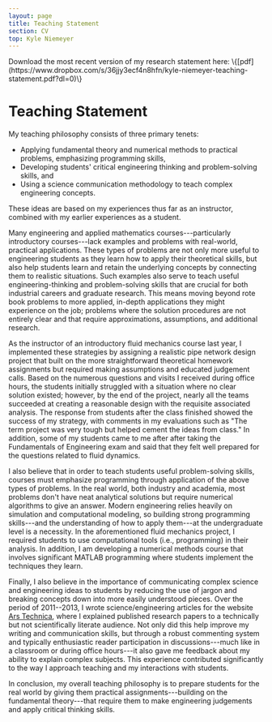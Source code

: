 ```yaml
---
layout: page
title: Teaching Statement
section: CV
top: Kyle Niemeyer
---
```


<div class="section">
Download the most recent version of my research statement here: \{[pdf](https://www.dropbox.com/s/36jjy3ecf4n8hfn/kyle-niemeyer-teaching-statement.pdf?dl=0)\}
</div>

Teaching Statement
==================

My teaching philosophy consists of three primary tenets:

 * Applying fundamental theory and numerical methods to practical problems, emphasizing programming skills,
 * Developing students' critical engineering thinking and problem-solving skills, and
 * Using a science communication methodology to teach complex engineering concepts.

These ideas are based on my experiences thus far as an instructor, combined with my earlier experiences as a student.

Many engineering and applied mathematics courses---particularly introductory courses---lack examples and problems with real-world, practical applications. These types of problems are not only more useful to engineering students as they learn how to apply their theoretical skills, but also help students learn and retain the underlying concepts by connecting them to realistic situations. Such examples also serve to teach useful engineering-thinking and problem-solving skills that are crucial for both industrial careers and graduate research. This means moving beyond rote book problems to more applied, in-depth applications they might experience on the job; problems where the solution procedures are not entirely clear and that require approximations, assumptions, and additional research.

As the instructor of an introductory fluid mechanics course last year, I implemented these strategies by assigning a realistic pipe network design project that built on the more straightforward theoretical homework assignments but required making assumptions and educated judgement calls. Based on the numerous questions and visits I received during office hours, the students initially struggled with a situation where no clear solution existed; however, by the end of the project, nearly all the teams succeeded at creating a reasonable design with the requisite associated analysis. The response from students after the class finished showed the success of my strategy, with comments in my evaluations such as "The term project was very tough but helped cement the ideas from class." In addition, some of my students came to me after after taking the Fundamentals of Engineering exam and said that they felt well prepared for the questions related to fluid dynamics.

I also believe that in order to teach students useful problem-solving skills, courses must emphasize programming through application of the above types of problems. In the real world, both industry and academia, most problems don't have neat analytical solutions but require numerical algorithms to give an answer. Modern engineering relies heavily on simulation and computational modeling, so building strong programming skills---and the understanding of how to apply them---at the undergraduate level is a necessity. In the aforementioned fluid mechanics project, I required students to use computational tools (i.e., programming) in their analysis. In addition, I am developing a numerical methods course that involves significant MATLAB programming where students implement the techniques they learn.

Finally, I also believe in the importance of communicating complex science and engineering ideas to students by reducing the use of jargon and breaking concepts down into more easily understood pieces. Over the period of 2011--2013, I wrote science/engineering articles for the website [Ars Technica](http://www.arstechnica.com), where I explained published research papers to a technically but not scientifically literate audience. Not only did this help improve my writing and communication skills, but through a robust commenting system and typically enthusiastic reader participation in discussions---much like in a classroom or during office hours---it also gave me feedback about my ability to explain complex subjects. This experience contributed significantly to the way I approach teaching and my interactions with students.

In conclusion, my overall teaching philosophy is to prepare students for the real world by giving them practical assignments---building on the fundamental theory---that require them to make engineering judgements and apply critical thinking skills.
